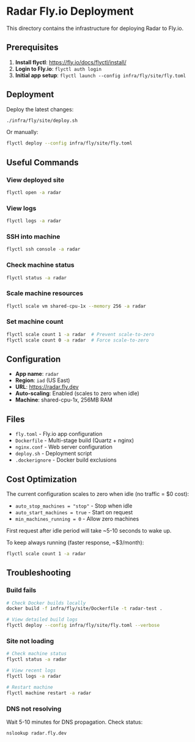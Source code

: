 # Radar Fly.io Deployment

This directory contains the infrastructure for deploying Radar to Fly.io.

## Prerequisites

1. **Install flyctl**: https://fly.io/docs/flyctl/install/
2. **Login to Fly.io**: `flyctl auth login`
3. **Initial app setup**: `flyctl launch --config infra/fly/site/fly.toml`

## Deployment

Deploy the latest changes:

```bash
./infra/fly/site/deploy.sh
```

Or manually:

```bash
flyctl deploy --config infra/fly/site/fly.toml
```

## Useful Commands

### View deployed site
```bash
flyctl open -a radar
```

### View logs
```bash
flyctl logs -a radar
```

### SSH into machine
```bash
flyctl ssh console -a radar
```

### Check machine status
```bash
flyctl status -a radar
```

### Scale machine resources
```bash
flyctl scale vm shared-cpu-1x --memory 256 -a radar
```

### Set machine count
```bash
flyctl scale count 1 -a radar  # Prevent scale-to-zero
flyctl scale count 0 -a radar  # Force scale-to-zero
```

## Configuration

- **App name**: `radar`
- **Region**: `iad` (US East)
- **URL**: https://radar.fly.dev
- **Auto-scaling**: Enabled (scales to zero when idle)
- **Machine**: shared-cpu-1x, 256MB RAM

## Files

- `fly.toml` - Fly.io app configuration
- `Dockerfile` - Multi-stage build (Quartz + nginx)
- `nginx.conf` - Web server configuration
- `deploy.sh` - Deployment script
- `.dockerignore` - Docker build exclusions

## Cost Optimization

The current configuration scales to zero when idle (no traffic = $0 cost):

- `auto_stop_machines = "stop"` - Stop when idle
- `auto_start_machines = true` - Start on request
- `min_machines_running = 0` - Allow zero machines

First request after idle period will take ~5-10 seconds to wake up.

To keep always running (faster response, ~$3/month):
```bash
flyctl scale count 1 -a radar
```

## Troubleshooting

### Build fails
```bash
# Check Docker builds locally
docker build -f infra/fly/site/Dockerfile -t radar-test .

# View detailed build logs
flyctl deploy --config infra/fly/site/fly.toml --verbose
```

### Site not loading
```bash
# Check machine status
flyctl status -a radar

# View recent logs
flyctl logs -a radar

# Restart machine
flyctl machine restart -a radar
```

### DNS not resolving
Wait 5-10 minutes for DNS propagation. Check status:
```bash
nslookup radar.fly.dev
```
